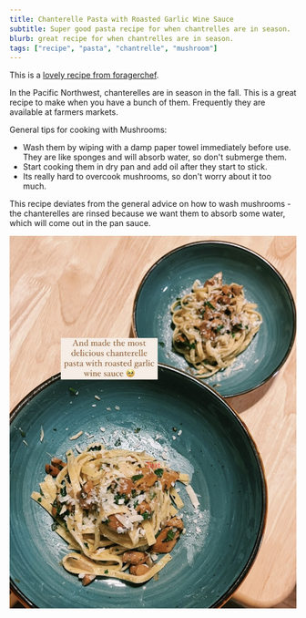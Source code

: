 ```yaml
---
title: Chanterelle Pasta with Roasted Garlic Wine Sauce
subtitle: Super good pasta recipe for when chantrelles are in season.
blurb: great recipe for when chantrelles are in season.
tags: ["recipe", "pasta", "chantrelle", "mushroom"]
---
```


This is a [lovely recipe from foragerchef](https://foragerchef.com/chef-andys-chanterelle-pasta/#recipe).

In the Pacific Northwest, chanterelles are in season in the fall. This is a great recipe to make when you have a bunch of them. Frequently they are available at farmers markets.

General tips for cooking with Mushrooms:
- Wash them by wiping with a damp paper towel immediately before use. They are like sponges and will absorb water, so don't submerge them.
- Start cooking them in dry pan and add oil after they start to stick.
- Its really hard to overcook mushrooms, so don't worry about it too much.

This recipe deviates from the general advice on how to wash mushrooms - the chanterelles are rinsed because we want them to absorb some water, which will come out in the pan sauce.

![Chanterelle Pasta Outcome](/assets/img/chantrelle-pasta.jpeg)